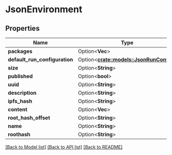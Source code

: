 # JsonEnvironment

## Properties

Name | Type | Description | Notes
------------ | ------------- | ------------- | -------------
**packages** | Option<**Vec<String>**> |  | [optional]
**default_run_configuration** | Option<[**crate::models::JsonRunConfig**](json_RunConfig.md)> |  | [optional]
**size** | Option<**String**> |  | [optional]
**published** | Option<**bool**> |  | [optional]
**uuid** | Option<**String**> |  | [optional]
**description** | Option<**String**> |  | [optional]
**ipfs_hash** | Option<**String**> |  | [optional]
**content** | Option<**Vec<String>**> |  | [optional]
**root_hash_offset** | Option<**String**> |  | [optional]
**name** | Option<**String**> |  | [optional]
**roothash** | Option<**String**> |  | [optional]

[[Back to Model list]](../README.md#documentation-for-models) [[Back to API list]](../README.md#documentation-for-api-endpoints) [[Back to README]](../README.md)



